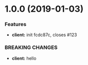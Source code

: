 # 1.0.0 (2019-01-03)


### Features

* **client:** init fcdc87c, closes #123


### BREAKING CHANGES

* **client:** hello



